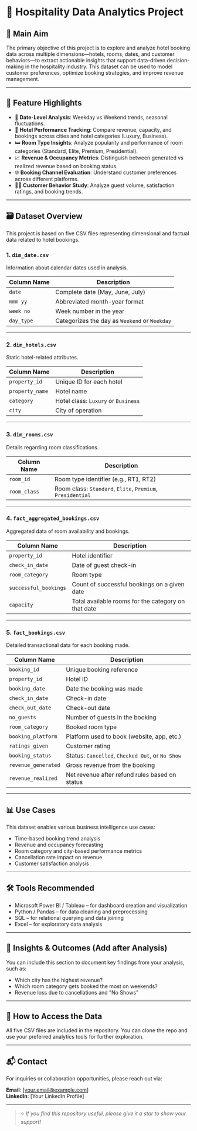 # 🏨 Hospitality Data Analytics Project

## 📌 Main Aim

The primary objective of this project is to explore and analyze hotel booking data across multiple dimensions—hotels, rooms, dates, and customer behaviors—to extract actionable insights that support data-driven decision-making in the hospitality industry. This dataset can be used to model customer preferences, optimize booking strategies, and improve revenue management.

---

## 🌟 Feature Highlights

- 📅 **Date-Level Analysis**: Weekday vs Weekend trends, seasonal fluctuations.
- 🏨 **Hotel Performance Tracking**: Compare revenue, capacity, and bookings across cities and hotel categories (Luxury, Business).
- 🛏️ **Room Type Insights**: Analyze popularity and performance of room categories (Standard, Elite, Premium, Presidential).
- 📈 **Revenue & Occupancy Metrics**: Distinguish between generated vs realized revenue based on booking status.
- 🌐 **Booking Channel Evaluation**: Understand customer preferences across different platforms.
- 🙋‍♂️ **Customer Behavior Study**: Analyze guest volume, satisfaction ratings, and booking trends.

---

## 🗃️ Dataset Overview

This project is based on five CSV files representing dimensional and factual data related to hotel bookings.

### 1. `dim_date.csv`
Information about calendar dates used in analysis.

| Column Name | Description |
|-------------|-------------|
| `date` | Complete date (May, June, July) |
| `mmm yy` | Abbreviated month-year format |
| `week no` | Week number in the year |
| `day_type` | Categorizes the day as `Weekend` or `Weekday` |

---

### 2. `dim_hotels.csv`
Static hotel-related attributes.

| Column Name | Description |
|-------------|-------------|
| `property_id` | Unique ID for each hotel |
| `property_name` | Hotel name |
| `category` | Hotel class: `Luxury` or `Business` |
| `city` | City of operation |

---

### 3. `dim_rooms.csv`
Details regarding room classifications.

| Column Name | Description |
|-------------|-------------|
| `room_id` | Room type identifier (e.g., RT1, RT2) |
| `room_class` | Room class: `Standard`, `Elite`, `Premium`, `Presidential` |

---

### 4. `fact_aggregated_bookings.csv`
Aggregated data of room availability and bookings.

| Column Name | Description |
|-------------|-------------|
| `property_id` | Hotel identifier |
| `check_in_date` | Date of guest check-in |
| `room_category` | Room type |
| `successful_bookings` | Count of successful bookings on a given date |
| `capacity` | Total available rooms for the category on that date |

---

### 5. `fact_bookings.csv`
Detailed transactional data for each booking made.

| Column Name | Description |
|-------------|-------------|
| `booking_id` | Unique booking reference |
| `property_id` | Hotel ID |
| `booking_date` | Date the booking was made |
| `check_in_date` | Check-in date |
| `check_out_date` | Check-out date |
| `no_guests` | Number of guests in the booking |
| `room_category` | Booked room type |
| `booking_platform` | Platform used to book (website, app, etc.) |
| `ratings_given` | Customer rating |
| `booking_status` | Status: `Cancelled`, `Checked Out`, or `No Show` |
| `revenue_generated` | Gross revenue from the booking |
| `revenue_realized` | Net revenue after refund rules based on status |

---

## 📊 Use Cases

This dataset enables various business intelligence use cases:
- Time-based booking trend analysis
- Revenue and occupancy forecasting
- Room category and city-based performance metrics
- Cancellation rate impact on revenue
- Customer satisfaction analysis

---

## 🛠️ Tools Recommended

- Microsoft Power BI / Tableau – for dashboard creation and visualization
- Python / Pandas – for data cleaning and preprocessing
- SQL – for relational querying and data joining
- Excel – for exploratory data analysis

---

## 🧠 Insights & Outcomes (Add after Analysis)

You can include this section to document key findings from your analysis, such as:
- Which city has the highest revenue?
- Which room category gets booked the most on weekends?
- Revenue loss due to cancellations and "No Shows"

---

## 📎 How to Access the Data

All five CSV files are included in the repository. You can clone the repo and use your preferred analytics tools for further exploration.

---

## 📬 Contact

For inquiries or collaboration opportunities, please reach out via:

**Email**: [your.email@example.com]  
**LinkedIn**: [Your LinkedIn Profile]  

---

> ⭐ *If you find this repository useful, please give it a star to show your support!*

